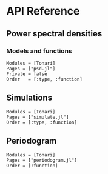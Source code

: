 # API Reference


## Power spectral densities

### Models and functions

```@autodocs
Modules = [Tonari]
Pages = ["psd.jl"]
Private = false
Order   = [:type, :function]
```

## Simulations

```@autodocs
Modules = [Tonari]
Pages = ["simulate.jl"]
Order = [:type, :function]
```


## Periodogram

```@autodocs
Modules = [Tonari]
Pages = ["periodogram.jl"]
Order = [:function]
```